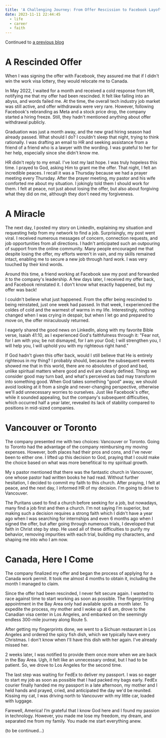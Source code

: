 ```yaml
---
title: 'A Challenging Journey: From Offer Rescission to Facebook Layoffs 2'
date: 2023-11-11 22:44:45
  - life
  - career
  - faith
---
```


Continued to [a previous blog](https://liuzz10.github.io/facebook-1)

# A Rescinded Offer 

When I was signing the offer with Facebook, they assured me that if I didn't win the work visa lottery, they would relocate me to Canada.

In May 2022, I waited for a month and received a cold response from HR, notifying me that my offer had been rescinded. It felt like falling into an abyss, and words failed me. At the time, the overall tech industry job market was still active, and offer withdrawals were very rare. However, following Facebook's rebranding as Meta and a stock price drop, the company started a hiring freeze. Still, they hadn't mentioned anything about offer withdrawal publicly. 

Graduation was just a month away, and the new grad hiring season had already passed. What should I do? I couldn't sleep that night, trying to think rationally. I was drafting an email to HR and seeking assistance from a friend of a friend who is a lawyer with the wording. I was grateful to her for her help, especially since she didn't know me.

HR didn't reply to my email. I've lost my last hope. I was truly hopeless this time. I prayed to God, asking Him to grant me the offer. That night, I felt an incredible peaces. I recall it was a Thursday because we had a prayer meeting every Thursday. After the prayer meeting, my pastor and his wife comforted me about my situation. I jokingly told them I should work for them. I felt at peace, not just about losing the offer, but also about forgiving what they did on me, although they don't need my forgiveness.

# A Miracle

The next day, I posted my story on LinkedIn, explaining my situation and requesting help from my network to find a job. Surprisingly, my post went viral. I received numerous messages of concern, connection requests, and job opportunities from all directions. I hadn't anticipated such an outpouring of support from the online community. Many people encouraged me that despite losing the offer, my efforts weren't in vain, and my skills remained intact, enabling me to secure a new job through hard work. I was very touched by their kind words.

Around this time, a friend working at Facebook saw my post and forwarded it to the company's leadership. A few days later, I received my offer back, and Facebook reinstated it. I don't know what exactly happened, but my offer was back!

I couldn't believe what just happened. From the offer being rescinded to being reinstated, just one week had passed. In that week, I experienced the coldes of cold and the warmest of warms in my life. Interestingly, nothing changed when I was crying in despair, but when I let go and prepared to move on, the offer miraculously returned. 

I eagerly shared the good news on LinkedIn, along with my favorite Bible verse, Isaiah 41:10, as I experienced God's faithfulness through it: "Fear not, for I am with you; be not dismayed, for I am your God; I will strengthen you, I will help you, I will uphold you with my righteous right hand."

If God hadn't given this offer back, would I still believe that He is entirely righteous in my thing? I probably should, because the subsequent events showed me that in this world, there are no absolutes of good and bad, unlike spiritual matters where good and evil are clearly defined. Things we consider good may turn bad, and what's perceived as bad may transform into something good. When God takes something "good" away, we should avoid looking at it from a single and never-changing perspective, otherwise we'll add unnecessary worries to ourselves. Just like Facebook's offer, while it sounded appealing, but the company's subsequent difficulties, which occurred half a year later, revealed its lack of stability compared to positions in mid-sized companies.

# Vancouver or Toronto

The company presented me with two choices: Vancouver or Toronto. Going to Toronto had the advantage of the company reimbursing my moving expenses. However, both places had their pros and cons, and I’ve never been to either one. I lifted up this decision to God, praying that I could make the choice based on what was more benefitical to my spiritual growth. 

My s pastor mentioned that there was the fantastic church in Vancouver, one whose pastor had written books he had read. Without further hesitation, I decided to commit my faith to this church. After praying, I felt at peace, and the next day, I informed HR of my decision. I'm going to drive to Vancouver.

The Puritans used to find a church before seeking for a job, but nowadays, many find a job first and then a church. I'm not saying I'm superior, but making such a decision requires a strong faith which I didn't have a year ago when I was searching for internships and even 6 months ago when I signed the offer, but after going through numerous trials, I developed that faith in Christ step by step. He used all of these difficulties to purify my behavior, removing impurities with each trial, building my characters, and shaping me into who I am now.

# Canada, Here I Come

The company finalized my offer and began the process of applying for a Canada work permit. It took me almost 4 months to obtain it, including the month I managed to claim. 

Since the offer had been rescinded, I never felt secure again. I wanted to race against time to start working as soon as possible. The fingerprinting appointment in the Bay Area only had available spots a month later. To expedite the process, my mother and I woke up at 6 am, drove to the Canadian visa center in Los Angeles, and embarked on the seemingly endless 300-mile journey along Route 5.

After getting my fingerprints done, we went to a Sichuan restaurant in Los Angeles and ordered the spicy fish dish, which we typically have every Christmas. I don't know when I'll have this dish with her again. I've already missed her.

2 weeks later, I was notified to provide them once more when we are back in the Bay Area. Ugh, it felt like an unnecessary ordeal, but I had to be patient. So, we drove to Los Angeles for the second time. 

The last step was waiting for FedEx to deliver my passport. I was so eager to start my job as soon as possible that I had packed my bags early. FedEx courier finally handed me my passport in a late afternoon, my mother and I held hands and prayed, cried, and anticipated the day we'd be reunited. Kissing my cat, I was driving north to Vancouver with my little car, loaded with luggage.

Farewell, America! I’m grateful that I know God here and I found my passion in technology. However, you made me lose my freedom, my dream, and separated me from my family. You made me start everything anew.

(to be continued...)
